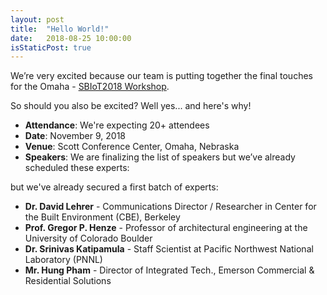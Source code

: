 ```yaml
---
layout: post
title:  "Hello World!"
date:   2018-08-25 10:00:00
isStaticPost: true
---
```


We’re very excited because our team is putting together the final touches for the Omaha  - [SBIoT2018 Workshop](https://unl-smart.github.io/SBIoT2018).

So should you also be excited? Well yes... and here's why!

* **Attendance**: We're expecting 20+ attendees
* **Date**: November 9, 2018
* **Venue**: Scott Conference Center, Omaha, Nebraska
* **Speakers**: We are finalizing the list of speakers but we’ve already scheduled these experts:

but we've already secured a first batch of experts:

* **Dr.	David	Lehrer** - Communications Director / Researcher in Center for the Built Environment (CBE), Berkeley<br>
* **Prof.	Gregor P. Henze** - Professor of architectural engineering at the University of Colorado Boulder <br>
* **Dr.	Srinivas Katipamula** -  Staff Scientist at Pacific Northwest National Laboratory (PNNL)<br>
* **Mr.	Hung 	Pham** - Director of Integrated Tech., Emerson Commercial & Residential Solutions<br>

